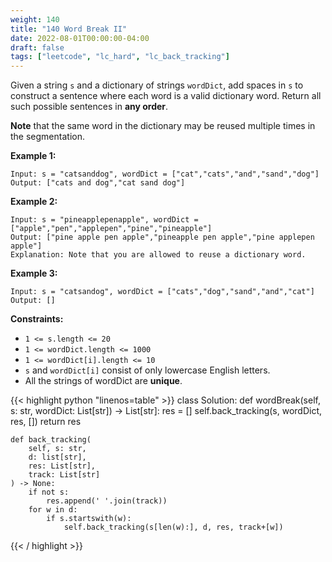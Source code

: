 ```yaml
---
weight: 140
title: "140 Word Break II"
date: 2022-08-01T00:00:00-04:00
draft: false
tags: ["leetcode", "lc_hard", "lc_back_tracking"]
---
```


Given a string `s` and a dictionary of strings `wordDict`, add spaces in `s` to construct a sentence where each word is a valid dictionary word. Return all such possible sentences in **any order**.

**Note** that the same word in the dictionary may be reused multiple times in the segmentation.

**Example 1:**
```
Input: s = "catsanddog", wordDict = ["cat","cats","and","sand","dog"]
Output: ["cats and dog","cat sand dog"]
```
**Example 2:**
```
Input: s = "pineapplepenapple", wordDict = ["apple","pen","applepen","pine","pineapple"]
Output: ["pine apple pen apple","pineapple pen apple","pine applepen apple"]
Explanation: Note that you are allowed to reuse a dictionary word.
```
**Example 3:**
```
Input: s = "catsandog", wordDict = ["cats","dog","sand","and","cat"]
Output: []
```

**Constraints:**
- `1 <= s.length <= 20`
- `1 <= wordDict.length <= 1000`
- `1 <= wordDict[i].length <= 10`
- `s` and `wordDict[i]` consist of only lowercase English letters.
- All the strings of wordDict are **unique**.

<div class="tabs"></div>
<div class="tab-content">
<div id="python" class="lang">
{{< highlight python "linenos=table" >}}
class Solution:
    def wordBreak(self, s: str, wordDict: List[str]) -> List[str]:
        res = []
        self.back_tracking(s, wordDict, res, [])
        return res
        
    def back_tracking(
        self, s: str,
        d: list[str],
        res: List[str],
        track: List[str]
    ) -> None:
        if not s:
            res.append(' '.join(track))
        for w in d:
            if s.startswith(w):
                self.back_tracking(s[len(w):], d, res, track+[w])
{{< / highlight >}}
</div>
</div>
